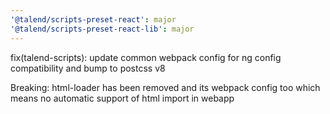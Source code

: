 ```yaml
---
'@talend/scripts-preset-react': major
'@talend/scripts-preset-react-lib': major
---
```


fix(talend-scripts): update common webpack config for ng config compatibility and bump to postcss v8

Breaking: html-loader has been removed and its webpack config too which means no automatic support of html import in webapp
